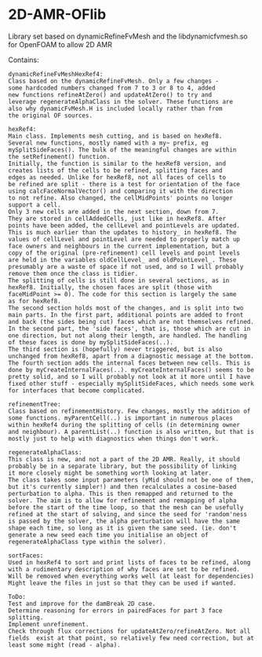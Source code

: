 2D-AMR-OFlib
============

Library set based on dynamicRefineFvMesh and the libdynamicfvmesh.so for OpenFOAM to allow 2D AMR

Contains:

	dynamicRefineFvMeshHexRef4:
	Class based on the dynamicRefineFvMesh. Only a few changes - 
	some hardcoded numbers changed from 7 to 3 or 8 to 4, added
	new functions refineAtZero() and updateAtZero() to try and
	leverage regenerateAlphaClass in the solver. These functions are
	also why dynamicFvMesh.H is included locally rather than from
	the original OF sources.

	hexRef4:
	Main class. Implements mesh cutting, and is based on hexRef8.
	Several new functions, mostly named with a my~ prefix, eg
	mySplitSideFaces(). The bulk of the meaningful changes are within
	the setRefinement() function.
	Initially, the function is similar to the hexRef8 version, and
	creates lists of the cells to be refined, splitting faces and 
	edges as needed. Unlike for hexRef8, not all faces of cells to
	be refined are split - there is a test for orientation of the face
	using calcFaceNormalVector() and comparing it with the direction
	to not refine. Also changed, the cellMidPoints' points no longer
	support a cell.
	Only 3 new cells are added in the next section, down from 7.
	They are stored in cellAddedCells, just like in hexRef8. After
	points have been added, the cellLevel and pointLevels are updated.
	This is much earlier than the updates to history_ in hexRef8. The
	values of cellLevel and pointLevel are needed to properly match up
	face owners and neighbours in the current implementation, but a
	copy of the original (pre-refinement) cell levels and point levels
	are held in the variables oldCellLevel_ and oldPointLevel_. These
	presumably are a waste of space if not used, and so I will probably
	remove them once the class is tidier.
	The splitting of cells is still done in several sections, as in
	hexRef8. Initially, the chosen faces are split (those with
	faceMidPoint >= 0). The code for this section is largely the same
	as for hexRef8.
	The second section holds most of the changes, and is split into two
	main parts. In the first part, additional points are added to front
	and back (the sides being cut) faces which are not themselves refined.
	In the second part, the 'side faces', that is, those which are cut in
	one direction, but not along their length, are handled. The handling
	of these faces is done by mySplitSideFaces(..).
	The third section is (hopefully) never triggered, but is also
	unchanged from hexRef8, apart from a diagnostic message at the bottom.
	The fourth section adds the internal faces between new cells. This is
	done by myCreateInternalFaces(..). myCreateInternalFaces() seems to be
	pretty solid, and so I will probably not look at it more until I have
	fixed other stuff - especially mySplitSideFaces, which needs some work
	for interfaces that become complicated.

	refinementTree:
	Class based on refinementHistory. Few changes, mostly the addition of
	some functions. myParentCell(..) is important in numerous places
	within hexRef4 during the splitting of cells (in determining owner 
	and neighbour). A parentList(..) function is also written, but that is
	mostly just to help with diagnostics when things don't work.

	regenerateAlphaClass:
	This class is new, and not a part of the 2D AMR. Really, it should
	probably be in a separate library, but the possibility of linking
	it more closely might be something worth looking at later.
	The class takes some input parameters (yMid should not be one of them,
	but it's currently simpler!) and then recalculates a cosine-based 
	perturbation to alpha. This is then remapped and returned to the
	solver. The aim is to allow for refinement and remapping of alpha
	before the start of the time loop, so that the mesh can be usefully
	refined at the start of solving, and since the seed for 'random'ness
	is passed by the solver, the alpha perturbation will have the same
	shape each time, so long as it is given the same seed. (ie. don't 
	generate a new seed each time you initialise an object of 
	regenerateAlphaClass type within the solver).

	sortFaces:
	Used in hexRef4 to sort and print lists of faces to be refined, along
	with a rudimentary description of why faces are set to be refined.
	Will be removed when everything works well (at least for dependencies)
	Might leave the files in just so that they can be used if wanted.

	ToDo:
	Test and improve for the damBreak 2D case.
	Determine reasoning for errors in pairedFaces for part 3 face
	splitting.
	Implement unrefinement.
	Check through flux corrections for updateAtZero/refineAtZero. Not all 
	fields 	exist at that point, so relatively few need correction, but at
	least some might (read - alpha).
	
